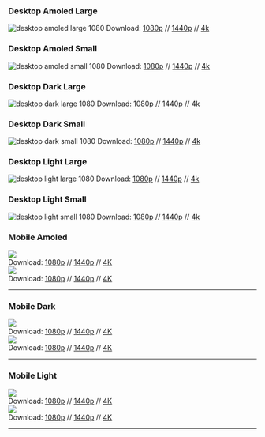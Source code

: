 ### Desktop Amoled Large
![desktop amoled large 1080](https://farm5.staticflickr.com/4744/38944511925_59837d1592_o.png)
Download: [1080p](https://www.flickr.com/photos/158988076@N06/38944511925/) // [1440p](https://www.flickr.com/photos/158988076@N06/39843376361/) // [4k](https://www.flickr.com/photos/158988076@N06/28064203309/)

### Desktop Amoled Small
![desktop amoled small 1080](https://farm5.staticflickr.com/4720/24972802547_2f31b74ae6_o.png)
Download: [1080p](https://www.flickr.com/photos/158988076@N06/24972802547/) // [1440p](https://www.flickr.com/photos/158988076@N06/38944512715/) // [4k](https://www.flickr.com/photos/158988076@N06/39811192112/)

### Desktop Dark Large
![desktop dark large 1080](https://farm5.staticflickr.com/4766/25970022558_3ee8771e24_o.png)
Download: [1080p](https://www.flickr.com/photos/158988076@N06/25970022558/) // [1440p](https://www.flickr.com/photos/158988076@N06/24972804537/) // [4k](https://www.flickr.com/photos/158988076@N06/38944514115/)

### Desktop Dark Small
![desktop dark small 1080](https://farm5.staticflickr.com/4724/39843377041_711cb1d8b7_o.png)
Download: [1080p](https://www.flickr.com/photos/158988076@N06/39843377041/) // [1440p](https://www.flickr.com/photos/158988076@N06/24972806097/) // [4k](https://www.flickr.com/photos/158988076@N06/25970023418/)

### Desktop Light Large
![desktop light large 1080](https://farm5.staticflickr.com/4614/25970023598_4ae9f6f931_o.png)
Download: [1080p](https://www.flickr.com/photos/158988076@N06/25970023598/) // [1440p](https://www.flickr.com/photos/158988076@N06/24972807657/) // [4k](https://www.flickr.com/photos/158988076@N06/38944515755/)

### Desktop Light Small
![desktop light small 1080](https://farm5.staticflickr.com/4602/39843378031_02fb094c78_o.png)
Download: [1080p](https://www.flickr.com/photos/158988076@N06/39843378031/) // [1440p](https://www.flickr.com/photos/158988076@N06/39843378241/) // [4k](https://www.flickr.com/photos/158988076@N06/24972809197/)


<h3>Mobile Amoled</h3>
<div class="pull-left"><img src="https://farm5.staticflickr.com/4612/39133458144_3698ab069f_o.png"></div><div class="pull-left">Download: <a href="https://www.flickr.com/photos/158988076@N06/39133458144/">1080p</a>  // <a href="#">1440p</a>  // <a href="4k">4K</a></div>
<div class="pull-right"><img src="https://farm5.staticflickr.com/4703/38944517605_200df24cd2_o.png"></div><div class="pull-right">Download: <a href="https://www.flickr.com/photos/158988076@N06/38944517605/">1080p</a>  // <a href="#">1440p</a>  // <a href="4k">4K</a></div>
<hr/>
<h3>Mobile Dark</h3>
<div class="pull-left"><img src="https://farm5.staticflickr.com/4768/24972811917_0d72a47b28_o.png"></div><div class="pull-left">Download: <a href="https://www.flickr.com/photos/158988076@N06/24972811917/">1080p</a>  // <a href="#">1440p</a>  // <a href="4k">4K</a></div>
<div class="pull-right"><img src="https://farm5.staticflickr.com/4672/28064205249_5a8ccdd488_o.png"></div><div class="pull-right">Download: <a href="https://www.flickr.com/photos/158988076@N06/28064205249/">1080p</a>  // <a href="#">1440p</a>  // <a href="4k">4K</a></div>
<hr/>
<h3>Mobile Light</h3>
<div class="pull-left"><img src="https://farm5.staticflickr.com/4694/39843380331_b49b1d103a_o.png"></div><div class="pull-left">Download: <a href="https://www.flickr.com/photos/158988076@N06/39843380331/">1080p</a>  // <a href="#">1440p</a>  // <a href="4k">4K</a></div>
<div class="pull-right"><img src="https://farm5.staticflickr.com/4655/24972815457_3d7cb81754_o.png"></div><div class="pull-right">Download: <a href="https://www.flickr.com/photos/158988076@N06/24972815457/">1080p</a>  // <a href="#">1440p</a>  // <a href="4k">4K</a></div>
<hr/>
